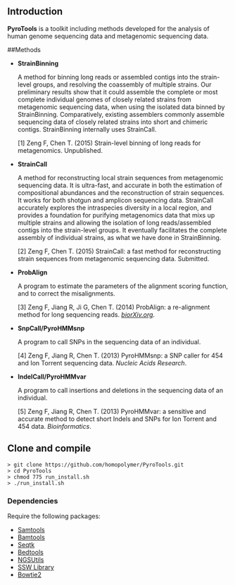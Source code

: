
## Introduction

**PyroTools** is a toolkit including methods developed for the analysis of human genome sequencing data and metagenomic sequencing data.

##Methods 

- **StrainBinning**

  A method for binning long reads or assembled contigs into the strain-level groups, and resolving the coassembly of multiple strains.  Our preliminary results show that it could assemble the complete or most complete individual genomes of closely related strains from metagenomic sequencing data, when using the isolated data binned by StrainBinning.  Comparatively, existing assemblers commonly assemble sequencing data of closely related strains into short and chimeric contigs.  StrainBinning internally uses StrainCall.
  
  [1] Zeng F, Chen T. (2015) Strain-level binning of long reads for metagenomics.  Unpublished. 

- **StrainCall** 

  A method for reconstructing local strain sequences from metagenomic sequencing data.  It is ultra-fast, and accurate in both the estimation of compositional abundances and the reconstruction of strain sequences. It works for both shotgun and amplicon sequencing data.  StrainCall accurately explores the intraspecies diversity in a local region, and provides a foundation for purifying metagenomics data that mixs up multiple strains and allowing the isolation of long reads/assembled contigs into the strain-level groups.  It eventually facilitates the complete assembly of individual strains, as what we have done in StrainBinning.

  [2] Zeng F, Chen T. (2015) StrainCall: a fast method for reconstructing strain sequences from metagenomic sequencing data. Submitted.

- **ProbAlign** 
  
  A program to estimate the parameters of the alignment scoring function, and to correct the misalignments.
  
  [3] Zeng F, Jiang R, Ji G, Chen T. (2014) ProbAlign: a re-alignment method for long sequencing reads. [_biorXiv.org_](http://biorxiv.org/content/early/2014/09/02/008698).
  
- **SnpCall/PyroHMMsnp**
 
  A program to call SNPs in the sequencing data of an individual.

  [4] Zeng F, Jiang R, Chen T. (2013) PyroHMMsnp: a SNP caller for 454 and Ion Torrent sequencing data. _Nucleic Acids Research_.

- **IndelCall/PyroHMMvar**

  A program to call insertions and deletions in the sequencing data of an individual.

  [5] Zeng F, Jiang R, Chen T. (2013) PyroHMMvar: a sensitive and accurate method to detect short Indels and SNPs for Ion Torrent and 454 data. _Bioinformatics_.



## Clone and compile
	> git clone https://github.com/homopolymer/PyroTools.git
	> cd PyroTools
	> chmod 775 run_install.sh
	> ./run_install.sh 
	
	
### Dependencies
Require the following packages:

- [Samtools](samtools.sourceforge.net)
- [Bamtools](https://github.com/pezmaster31/bamtools)
- [Seqtk](https://github.com/lh3/seqtk)
- [Bedtools](bedtools.readthedocs.org)
- [NGSUtils](ngsutils.org)
- [SSW Library](https://github.com/mengyao/Complete-Striped-Smith-Waterman-Library) 
- [Bowtie2](bowtie-bio.sourceforge.net/bowtie2)








